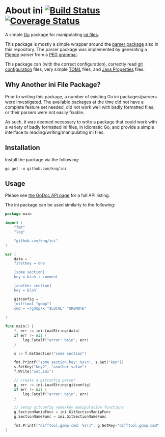 # About ini [![Build Status](https://travis-ci.org/knq/ini.svg)](https://travis-ci.org/knq/ini) [![Coverage Status](https://coveralls.io/repos/knq/ini/badge.svg?branch=master&service=github)](https://coveralls.io/github/knq/ini?branch=master) #

A simple [Go](http://www.golang.org/project/) package for manipulating
[ini files](https://en.wikipedia.org/wiki/INI_file).

This package is mostly a simple wrapper around the [parser package](/parser)
also in this repository. The parser package was implemented by generating a
[Pigeon](https://github.com/mna/pigeon/) parser from a
[PEG grammar](https://en.wikipedia.org/wiki/Parsing_expression_grammar).

This package can (with the correct configuration), correctly read [git
configuration](http://git-scm.com/docs/git-config) files, very simple
[TOML](https://github.com/toml-lang/toml) files, and [Java
Properties](https://en.wikipedia.org/wiki/.properties) files.

## Why Another ini File Package? ##

Prior to writing this package, a number of existing Go ini packages/parsers
were investigated. The available packages at the time did not have a complete
feature set needed, did not work well with badly formatted files, or their
parsers were not easily fixable.

As such, it was deemed necessary to write a package that could work with a
variety of badly formatted ini files, in idiomatic Go, and provide a simple
interface to reading/writing/manipulating ini files.

## Installation ##

Install the package via the following:

    go get -u github.com/knq/ini

## Usage ##

Please see [the GoDoc API page](http://godoc.org/github.com/knq/ini) for a full
API listing.

The ini package can be used similarly to the following:

```go
package main

import (
	"fmt"
	"log"

	"github.com/knq/ini"
)

var (
	data = `
	firstkey = one

	[some section]
	key = blah ; comment

	[another section]
	key = blah`

	gitconfig = `
	[difftool "gdmp"]
	cmd = ~/gdmp/x "$LOCAL" "$REMOTE"
	`
)

func main() {
	f, err := ini.LoadString(data)
	if err != nil {
		log.Fatalf("error: %s\n", err)
	}

	s := f.GetSection("some section")

	fmt.Printf("some section.key: %s\n", s.Get("key"))
	s.SetKey("key2", "another value")
	f.Write("out.ini")

	// create a gitconfig parser
	g, err := ini.LoadString(gitconfig)
	if err != nil {
		log.Fatalf("error: %s\n", err)
	}

	// setup gitconfig name/key manipulation functions
	g.SectionManipFunc = ini.GitSectionManipFunc
	g.SectionNameFunc = ini.GitSectionNameFunc

	fmt.Printf("difftool.gdmp.cmd: %s\n", g.GetKey("difftool.gdmp.cmd"))
}
```
